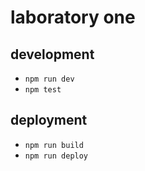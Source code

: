 # laboratory one

## development
- `npm run dev`
- `npm test`

## deployment
- `npm run build`
- `npm run deploy`